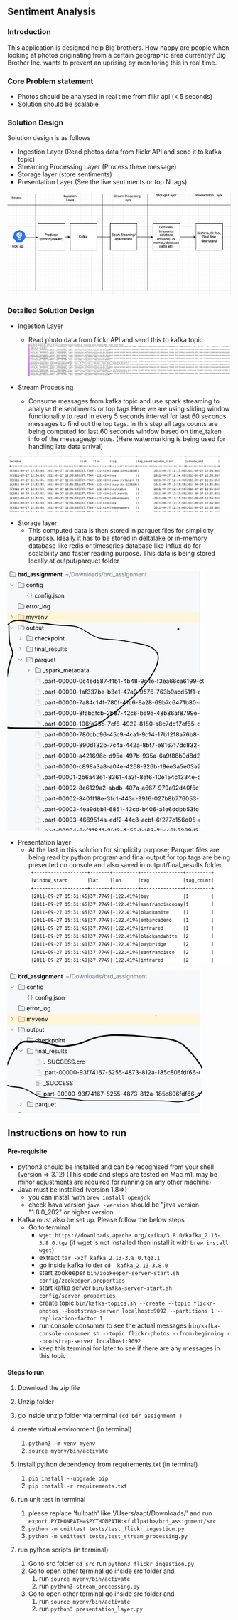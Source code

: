 ## Sentiment Analysis

### Introduction
This application is designed help Big`brothers. How happy are people when looking at photos originating from a certain geographic area currently? Big Brother Inc. wants to prevent an uprising by monitoring this in real time.

### Core Problem statement 
  * Photos should be analysed in real time from flikr api (< 5 seconds)
  * Solution should be scalable

### Solution Design
Solution design is as follows
- Ingestion Layer (Read photos data from flickr API and send it to kafka topic)
- Streaming Processing Layer (Process these message)
- Storage layer (store sentiments)
- Presentation Layer (See the live sentiments or top N tags)

![img.png](img.png)

### Detailed Solution Design
* Ingestion Layer
  * Read photo data from flickr API and send this to kafka topic
![img_1.png](img_1.png)

* Stream Processing 
  * Consume messages from kafka topic and use spark streaming to analyse the sentiments or top tags
  Here we are using sliding window functionality to read in every 5 seconds interval for last 60 seconds messages to find out the top tags. 
  In this step all tags counts are being computed for last 60 seconds window based on time_taken info of the messages/photos.
  (Here watermarking is being used for handling late data arrival)

![img_2.png](img_2.png)

* Storage layer 
  * This computed data is then stored in parquet files for simplicity purpose. Ideally it has to be stored in deltalake or in-memory database like redis or timeseries database like influx db for scalability and faster reading purpose.
  This data is being stored locally at output/parquet folder

![img_3.png](img_3.png)

* Presentation layer 
  * At the last in this solution for simplicity purpose; Parquet files are being read by python program and final output for top tags are being presented on console and also saved in output/final_results folder.
![img_4.png](img_4.png)

![img_5.png](img_5.png)


## Instructions on how to run 

#### Pre-requisite
* python3 should be installed and can be recognised from your shell (version => 3.12)
  (This code and steps are tested on Mac m1, may be minor adjustments are required for running on any other machine)
* Java must be installed  (version 1.8=>) 
  * you can install with `brew install openjdk`
  * check hava version `java -version`
       should be "java version "1.8.0_202" or higher version
* Kafka must also be set up. Please follow the below steps
  * Go to terminal 
    * `wget https://downloads.apache.org/kafka/3.8.0/kafka_2.13-3.8.0.tgz` (if wget is not installed then install it with `brew install wget`)
    *  extract `tar -xzf kafka_2.13-3.8.0.tgz.1`
    * go inside kafka folder `cd  kafka_2.13-3.8.0` 
    * start zookeeper `bin/zookeeper-server-start.sh config/zookeeper.properties` 
    * start kafka server `bin/kafka-server-start.sh config/server.properties` 
    * create topic `bin/kafka-topics.sh --create --topic flickr-photos --bootstrap-server localhost:9092 --partitions 1 --replication-factor 1` 
    * run console consumer to see the actual messages `bin/kafka-console-consumer.sh --topic flickr-photos --from-beginning --bootstrap-server localhost:9092`
    * keep this terminal for later to see if there are any messages in this topic

#### Steps to run

1. Download the zip file
2. Unzip folder
3. go inside unzip folder via terminal  `(cd bdr_assignment ) `
4. create virtual environment (in terminal)
   1. `python3 -m venv myenv` 
   2. `source myenv/bin/activate`
5. install python dependency from requirements.txt (in terminal)
   1. `pip install --upgrade pip` 
   2. `pip install -r requirements.txt`
6. run unit test in terminal 
      1. please replace 'fullpath' like '/Users/aapt/Downloads/' and run
         `export PYTHONPATH=$PYTHONPATH:<fullpath>/brd_assignment/src`
      2. `python -m unittest tests/test_flickr_ingestion.py`
      3. `python -m unittest tests/test_stream_processing.py`

9. run python scripts (in terminal)
   1. Go to src folder `cd src`
        run  `python3 flickr_ingestion.py` 
   2. Go to open other terminal go inside src folder and 
      1. run `source myenv/bin/activate`
      2. run `python3 stream_processing.py`
   3. Go to open other terminal go inside src folder and 
      1. run `source myenv/bin/activate`
      2. run `python3 presentation_layer.py`


